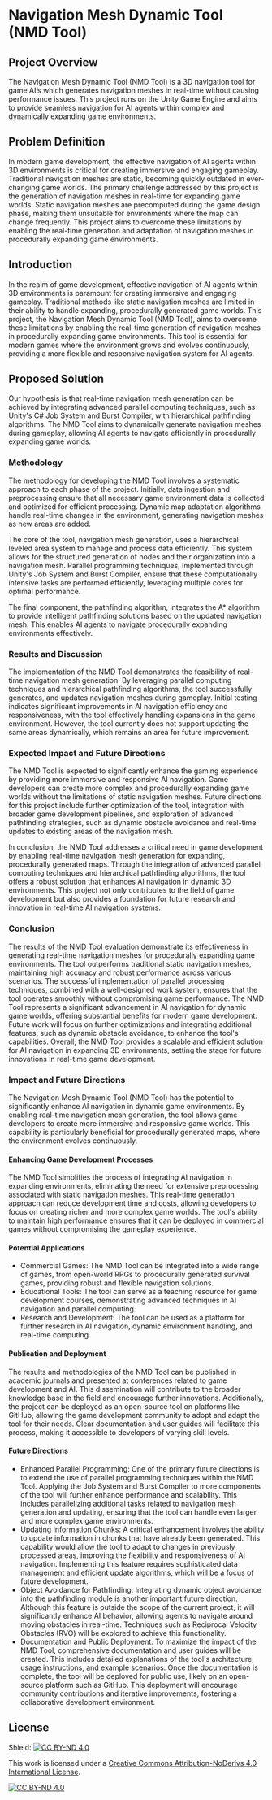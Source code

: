 # Navigation Mesh Dynamic Tool (NMD Tool)

## Project Overview
The Navigation Mesh Dynamic Tool (NMD Tool) is a 3D navigation tool for game AI’s which generates navigation meshes in real-time without causing performance issues. This project runs on the Unity Game Engine and aims to provide seamless navigation for AI agents within complex and dynamically expanding game environments.

## Problem Definition
In modern game development, the effective navigation of AI agents within 3D environments is critical for creating immersive and engaging gameplay. Traditional navigation meshes are static, becoming quickly outdated in ever-changing game worlds. The primary challenge addressed by this project is the generation of navigation meshes in real-time for expanding game worlds. Static navigation meshes are precomputed during the game design phase, making them unsuitable for environments where the map can change frequently. This project aims to overcome these limitations by enabling the real-time generation and adaptation of navigation meshes in procedurally expanding game environments.

## Introduction
In the realm of game development, effective navigation of AI agents within 3D environments is paramount for creating immersive and engaging gameplay. Traditional methods like static navigation meshes are limited in their ability to handle expanding, procedurally generated game worlds. This project, the Navigation Mesh Dynamic Tool (NMD Tool), aims to overcome these limitations by enabling the real-time generation of navigation meshes in procedurally expanding game environments. This tool is essential for modern games where the environment grows and evolves continuously, providing a more flexible and responsive navigation system for AI agents.


## Proposed Solution
Our hypothesis is that real-time navigation mesh generation can be achieved by integrating advanced parallel computing techniques, such as Unity's C# Job System and Burst Compiler, with hierarchical pathfinding algorithms. The NMD Tool aims to dynamically generate navigation meshes during gameplay, allowing AI agents to navigate efficiently in procedurally expanding game worlds.

### Methodology
The methodology for developing the NMD Tool involves a systematic approach to each phase of the project. Initially, data ingestion and preprocessing ensure that all necessary game environment data is collected and optimized for efficient processing. Dynamic map adaptation algorithms handle real-time changes in the environment, generating navigation meshes as new areas are added.

The core of the tool, navigation mesh generation, uses a hierarchical leveled area system to manage and process data efficiently. This system allows for the structured generation of nodes and their organization into a navigation mesh. Parallel programming techniques, implemented through Unity's Job System and Burst Compiler, ensure that these computationally intensive tasks are performed efficiently, leveraging multiple cores for optimal performance.

The final component, the pathfinding algorithm, integrates the A* algorithm to provide intelligent pathfinding solutions based on the updated navigation mesh. This enables AI agents to navigate procedurally expanding environments effectively.

### Results and Discussion
The implementation of the NMD Tool demonstrates the feasibility of real-time navigation mesh generation. By leveraging parallel computing techniques and hierarchical pathfinding algorithms, the tool successfully generates, and updates navigation meshes during gameplay. Initial testing indicates significant improvements in AI navigation efficiency and responsiveness, with the tool effectively handling expansions in the game environment. However, the tool currently does not support updating the same areas dynamically, which remains an area for future improvement.

### Expected Impact and Future Directions
The NMD Tool is expected to significantly enhance the gaming experience by providing more immersive and responsive AI navigation. Game developers can create more complex and procedurally expanding game worlds without the limitations of static navigation meshes. Future directions for this project include further optimization of the tool, integration with broader game development pipelines, and exploration of advanced pathfinding strategies, such as dynamic obstacle avoidance and real-time updates to existing areas of the navigation mesh.

In conclusion, the NMD Tool addresses a critical need in game development by enabling real-time navigation mesh generation for expanding, procedurally generated maps. Through the integration of advanced parallel computing techniques and hierarchical pathfinding algorithms, the tool offers a robust solution that enhances AI navigation in dynamic 3D environments. This project not only contributes to the field of game development but also provides a foundation for future research and innovation in real-time AI navigation systems.



### Conclusion
The results of the NMD Tool evaluation demonstrate its effectiveness in generating real-time navigation meshes for procedurally expanding game environments. The tool outperforms traditional static navigation meshes, maintaining high accuracy and robust performance across various scenarios. The successful implementation of parallel processing techniques, combined with a well-designed work system, ensures that the tool operates smoothly without compromising game performance. The NMD Tool represents a significant advancement in AI navigation for dynamic game worlds, offering substantial benefits for modern game development. Future work will focus on further optimizations and integrating additional features, such as dynamic obstacle avoidance, to enhance the tool's capabilities. Overall, the NMD Tool provides a scalable and efficient solution for AI navigation in expanding 3D environments, setting the stage for future innovations in real-time game development.

### Impact and Future Directions
The Navigation Mesh Dynamic Tool (NMD Tool) has the potential to significantly enhance AI navigation in dynamic game environments. By enabling real-time navigation mesh generation, the tool allows game developers to create more immersive and responsive game worlds. This capability is particularly beneficial for procedurally generated maps, where the environment evolves continuously.

#### Enhancing Game Development Processes
The NMD Tool simplifies the process of integrating AI navigation in expanding environments, eliminating the need for extensive preprocessing associated with static navigation meshes. This real-time generation approach can reduce development time and costs, allowing developers to focus on creating richer and more complex game worlds. The tool's ability to maintain high performance ensures that it can be deployed in commercial games without compromising the gameplay experience.

#### Potential Applications
- Commercial Games: The NMD Tool can be integrated into a wide range of games, from open-world RPGs to procedurally generated survival games, providing robust and flexible navigation solutions.
- Educational Tools: The tool can serve as a teaching resource for game development courses, demonstrating advanced techniques in AI navigation and parallel computing.
- Research and Development: The tool can be used as a platform for further research in AI navigation, dynamic environment handling, and real-time computing.

#### Publication and Deployment
The results and methodologies of the NMD Tool can be published in academic journals and presented at conferences related to game development and AI. This dissemination will contribute to the broader knowledge base in the field and encourage further innovations. Additionally, the project can be deployed as an open-source tool on platforms like GitHub, allowing the game development community to adopt and adapt the tool for their needs. Clear documentation and user guides will facilitate this process, making it accessible to developers of varying skill levels.

#### Future Directions
- Enhanced Parallel Programming: One of the primary future directions is to extend the use of parallel programming techniques within the NMD Tool. Applying the Job System and Burst Compiler to more components of the tool will further enhance performance and scalability. This includes parallelizing additional tasks related to navigation mesh generation and updating, ensuring that the tool can handle even larger and more complex game environments.
- Updating Information Chunks: A critical enhancement involves the ability to update information in chunks that have already been generated. This capability would allow the tool to adapt to changes in previously processed areas, improving the flexibility and responsiveness of AI navigation. Implementing this feature requires sophisticated data management and efficient update algorithms, which will be a focus of future development.
- Object Avoidance for Pathfinding: Integrating dynamic object avoidance into the pathfinding module is another important future direction. Although this feature is outside the scope of the current project, it will significantly enhance AI behavior, allowing agents to navigate around moving obstacles in real-time. Techniques such as Reciprocal Velocity Obstacles (RVO) will be explored to achieve this functionality.
- Documentation and Public Deployment: To maximize the impact of the NMD Tool, comprehensive documentation and user guides will be created. This includes detailed explanations of the tool's architecture, usage instructions, and example scenarios. Once the documentation is complete, the tool will be deployed for public use, likely on an open-source platform such as GitHub. This deployment will encourage community contributions and iterative improvements, fostering a collaborative development environment.


## License
Shield: [![CC BY-ND 4.0][cc-by-nd-shield]][cc-by-nd]

This work is licensed under a
[Creative Commons Attribution-NoDerivs 4.0 International License][cc-by-nd].

[![CC BY-ND 4.0][cc-by-nd-image]][cc-by-nd]

[cc-by-nd]: https://creativecommons.org/licenses/by-nd/4.0/

[cc-by-nd-image]: https://licensebuttons.net/l/by-nd/4.0/88x31.png
[cc-by-nd-shield]: https://img.shields.io/badge/License-CC%20BY--ND%204.0-lightgrey.svg
